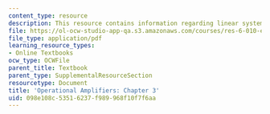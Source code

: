 ```yaml
---
content_type: resource
description: This resource contains information regarding linear system response.
file: https://ol-ocw-studio-app-qa.s3.amazonaws.com/courses/res-6-010-electronic-feedback-systems-spring-2013/098e108c53516237f989968f10f7f6aa_MITRES_6-010S13_chap03.pdf
file_type: application/pdf
learning_resource_types:
- Online Textbooks
ocw_type: OCWFile
parent_title: Textbook
parent_type: SupplementalResourceSection
resourcetype: Document
title: 'Operational Amplifiers: Chapter 3'
uid: 098e108c-5351-6237-f989-968f10f7f6aa
---
```

